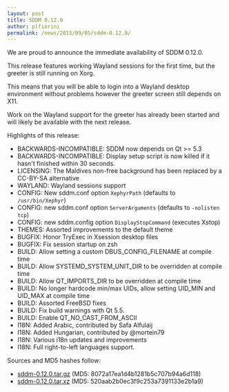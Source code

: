 ```yaml
---
layout: post
title: SDDM 0.12.0
author: plfiorini
permalink: /news/2015/09/05/sddm-0.12.0/
---
```


We are proud to announce the immediate availability of SDDM 0.12.0.

This release features working Wayland sessions for the first time,
but the greeter is still running on Xorg.

This means that you will be able to login into a Wayland desktop
environment without problems however the greeter screen still
depends on X11.

Work on the Wayland support for the greeter has already been
started and will likely be available with the next release.

Highlights of this release:

 * BACKWARDS-INCOMPATIBLE: SDDM now depends on Qt >= 5.3
 * BACKWARDS-INCOMPATIBLE: Display setup script is now killed if it hasn't finished within 30 seconds.
 * LICENSING: The Maldives non-free background has been replaced by a CC-BY-SA alternative
 * WAYLAND: Wayland sessions support
 * CONFIG: New sddm.conf option `XephyrPath` (defaults to `/usr/bin/Xephyr`)
 * CONFIG: new sddm.conf option `ServerArguments` (defaults to `-nolisten tcp`)
 * CONFIG: new sddm.config option `DisplayStopCommand` (executes Xstop)
 * THEMES: Assorted improvements to the default theme
 * BUGFIX: Honor TryExec in Xsession desktop files
 * BUGFIX: Fix session startup on zsh
 * BUILD: Allow setting a custom DBUS_CONFIG_FILENAME at compile time
 * BUILD: Allow SYSTEMD_SYSTEM_UNIT_DIR to be overridden at compile time
 * BUILD: Allow QT_IMPORTS_DIR to be overridden at compile time
 * BUILD: No longer hardcode min/max UIDs, allow setting UID_MIN and UID_MAX at compile time
 * BUILD: Assorted FreeBSD fixes
 * BUILD: Fix build warnings with Qt 5.5.
 * BUILD: Enable QT_NO_CAST_FROM_ASCII
 * I18N: Added Arabic, contributed by Safa Alfulaij
 * I18N: Added Hungarian, contributed by @mortein79
 * I18N: Various i18n updates and improvements
 * I18N: Full right-to-left languages support.

Sources and MD5 hashes follow:

 * [sddm-0.12.0.tar.gz](https://github.com/sddm/sddm/releases/download/v0.12.0/sddm-0.12.0.tar.gz) (MD5: 8072a17ea1d4b1281b5c707b94a6d118)
 * [sddm-0.12.0.tar.xz](https://github.com/sddm/sddm/releases/download/v0.12.0/sddm-0.12.0.tar.xz) (MD5: 520aab2b0ec3f9c253a7391133e2b1a9)
